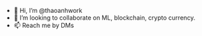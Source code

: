 - 👋 Hi, I’m @thaoanhwork
- 💞️ I’m looking to collaborate on ML, blockchain, crypto currency.
- 📫 Reach me by DMs

<!---
thaoanhwork/thaoanhwork is a ✨ special ✨ repository because its `README.md` (this file) appears on your GitHub profile.
You can click the Preview link to take a look at your changes.
--->
